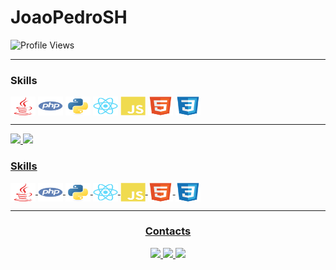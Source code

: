# JoaoPedroSH

![Profile Views](http://estruyf-github.azurewebsites.net/api/VisitorHit?user=JoaoPedroSH&repo=JoaoPedroSH&countColorcountColor)

<hr>

<h3> Skills </h3>

<div style="display: inline_block">

  <img align="center" alt="Re-Java" height="30" width="40" src="https://github.com/devicons/devicon/blob/master/icons/java/java-plain.svg">

  <img align="center" alt="Re-PHP" height="30" width="40" src="https://raw.githubusercontent.com/devicons/devicon/master/icons/php/php-plain.svg">

  <img align="center" alt="Re-Python" height="30" width="40" src="https://raw.githubusercontent.com/devicons/devicon/master/icons/python/python-original.svg">

  <img align="center" alt="Re-React" height="30" width="40" src="https://raw.githubusercontent.com/devicons/devicon/master/icons/react/react-original.svg">

  <img align="center" alt="Re-Js" height="30" width="40" src="https://raw.githubusercontent.com/devicons/devicon/master/icons/javascript/javascript-plain.svg">
  
  <img align="center" alt="Re-HTML" height="30" width="40" src="https://raw.githubusercontent.com/devicons/devicon/master/icons/html5/html5-original.svg">
  <img align="center" alt="Re-CSS" height="30" width="40" src="https://raw.githubusercontent.com/devicons/devicon/master/icons/css3/css3-original.svg">
  
</div>

<hr>

<div>

  <a href="https://github.com/JoaoPedroSH">

  <img height="150em" src="https://github-readme-stats.vercel.app/api?username=JoaoPedroSH&show_icons=true&theme=tokyonight&include_all_commits=true&count_private=true"/>

  <img height="150em" src="https://github-readme-stats.vercel.app/api/top-langs/?username=JoaoPedroSH&layout=compact&langs_count=7&theme=tokyonight"/>

  <h3> Skills </h3>

<div style="display: inline_block">

  <img align="center" alt="Re-Java" height="30" width="40" src="https://github.com/devicons/devicon/blob/master/icons/java/java-plain.svg">

  <img align="center" alt="Re-PHP" height="30" width="40" src="https://raw.githubusercontent.com/devicons/devicon/master/icons/php/php-plain.svg">

  <img align="center" alt="Re-Python" height="30" width="40" src="https://raw.githubusercontent.com/devicons/devicon/master/icons/python/python-original.svg">

  <img align="center" alt="Re-React" height="30" width="40" src="https://raw.githubusercontent.com/devicons/devicon/master/icons/react/react-original.svg">

  <img align="center" alt="Re-Js" height="30" width="40" src="https://raw.githubusercontent.com/devicons/devicon/master/icons/javascript/javascript-plain.svg">
  
  <img align="center" alt="Re-HTML" height="30" width="40" src="https://raw.githubusercontent.com/devicons/devicon/master/icons/html5/html5-original.svg">
  <img align="center" alt="Re-CSS" height="30" width="40" src="https://raw.githubusercontent.com/devicons/devicon/master/icons/css3/css3-original.svg">

</div>

<hr>

<h3 align="center"> Contacts </h3>

<div align="center">

  <a href="https://wa.me/+5594992927891" alt="WhatsApp" target="_blank">

  <img src="https://img.shields.io/badge/-WhatsApp-25d366?style=flat-square&labelColor=25d366&logo=whatsapp&logoColor=white&link=https://wa.me/+5594992927891"/>

  </a>

  <a href="https://www.linkedin.com/in/joão-pedro-pereira-lima-1b648a1b9/" alt="linkedin" target="_blank">

  <img src="https://img.shields.io/badge/LinkedIn-%230077B5.svg?&style=flat-square&logo=linkedin&logoColor=white">

  </a>

  <a href="mailto:joaopedro.shalom27@gmail.com" alt="gmail" target="_blank">

  <img src="https://img.shields.io/badge/-Gmail-FF0000?style=flat-square&labelColor=FF0000&logo=gmail&logoColor=white&link=mailto:joaopedro.shalom27@gmail.com" />

  </a>

</div>